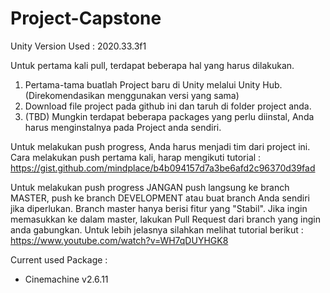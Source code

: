 # Project-Capstone

Unity Version Used : 2020.33.3f1

Untuk pertama kali pull, terdapat beberapa hal yang harus dilakukan.
1. Pertama-tama buatlah Project baru di Unity melalui Unity Hub. (Direkomendasikan menggunakan versi yang sama)
2. Download file project pada github ini dan taruh di folder project anda.
3. (TBD) Mungkin terdapat beberapa packages yang perlu diinstal, Anda harus menginstalnya pada Project anda sendiri.

Untuk melakukan push progress, Anda harus menjadi tim dari project ini.
Cara melakukan push pertama kali, harap mengikuti tutorial : https://gist.github.com/mindplace/b4b094157d7a3be6afd2c96370d39fad

Untuk melakukan push progress JANGAN push langsung ke branch MASTER, push ke branch DEVELOPMENT atau buat branch Anda sendiri jika diperlukan.
Branch master hanya berisi fitur yang "Stabil".
Jika ingin memasukkan ke dalam master, lakukan Pull Request dari branch yang ingin anda gabungkan.
Untuk lebih jelasnya silahkan melihat tutorial berikut : https://www.youtube.com/watch?v=WH7qDUYHGK8

Current used Package :
- Cinemachine v2.6.11
